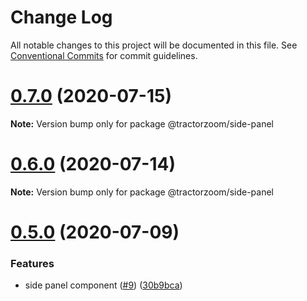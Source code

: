 # Change Log

All notable changes to this project will be documented in this file.
See [Conventional Commits](https://conventionalcommits.org) for commit guidelines.

# [0.7.0](https://github.com/TractorZoom/component-library/compare/v0.6.0...v0.7.0) (2020-07-15)

**Note:** Version bump only for package @tractorzoom/side-panel





# [0.6.0](https://github.com/TractorZoom/component-library/compare/v0.5.0...v0.6.0) (2020-07-14)

**Note:** Version bump only for package @tractorzoom/side-panel





# [0.5.0](https://github.com/TractorZoom/component-library/compare/v0.4.1...v0.5.0) (2020-07-09)


### Features

* side panel component ([#9](https://github.com/TractorZoom/component-library/issues/9)) ([30b9bca](https://github.com/TractorZoom/component-library/commit/30b9bcad092f6c70bba5c271ec7a72a17e6690fe))
